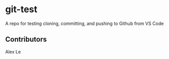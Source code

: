# git-test
A repo for testing cloning, committing, and pushing to Github from VS Code
## Contributors
Alex Le
